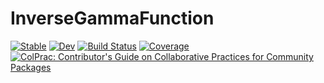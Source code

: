 # InverseGammaFunction

[![Stable](https://img.shields.io/badge/docs-stable-blue.svg)](https://jlapeyre.github.io/InverseGammaFunction.jl/stable/)
[![Dev](https://img.shields.io/badge/docs-dev-blue.svg)](https://jlapeyre.github.io/InverseGammaFunction.jl/dev/)
[![Build Status](https://github.com/jlapeyre/InverseGammaFunction.jl/actions/workflows/CI.yml/badge.svg?branch=main)](https://github.com/jlapeyre/InverseGammaFunction.jl/actions/workflows/CI.yml?query=branch%3Amain)
[![Coverage](https://codecov.io/gh/jlapeyre/InverseGammaFunction.jl/branch/main/graph/badge.svg)](https://codecov.io/gh/jlapeyre/InverseGammaFunction.jl)
[![ColPrac: Contributor's Guide on Collaborative Practices for Community Packages](https://img.shields.io/badge/ColPrac-Contributor's%20Guide-blueviolet)](https://github.com/SciML/ColPrac)

